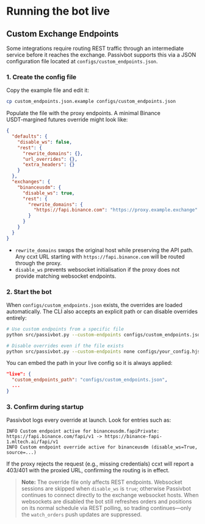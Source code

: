 # Running the bot live

## Custom Exchange Endpoints

Some integrations require routing REST traffic through an intermediate service
before it reaches the exchange. Passivbot supports this via a JSON configuration
file located at `configs/custom_endpoints.json`.

### 1. Create the config file

Copy the example file and edit it:

```sh
cp custom_endpoints.json.example configs/custom_endpoints.json
```

Populate the file with the proxy endpoints. A minimal Binance USDT‑margined
futures override might look like:

```json
{
  "defaults": {
    "disable_ws": false,
    "rest": {
      "rewrite_domains": {},
      "url_overrides": {},
      "extra_headers": {}
    }
  },
  "exchanges": {
    "binanceusdm": {
      "disable_ws": true,
      "rest": {
        "rewrite_domains": {
          "https://fapi.binance.com": "https://proxy.example.exchange"
        }
      }
    }
  }
}
```

- `rewrite_domains` swaps the original host while preserving the API path. Any
  ccxt URL starting with `https://fapi.binance.com` will be routed through the proxy.
- `disable_ws` prevents websocket initialisation if the proxy does not provide
  matching websocket endpoints.

### 2. Start the bot

When `configs/custom_endpoints.json` exists, the overrides are loaded automatically.
The CLI also accepts an explicit path or can disable overrides entirely:

```sh
# Use custom endpoints from a specific file
python src/passivbot.py --custom-endpoints configs/custom_endpoints.json configs/your_config.hjson

# Disable overrides even if the file exists
python src/passivbot.py --custom-endpoints none configs/your_config.hjson
```

You can embed the path in your live config so it is always applied:

```json
"live": {
  "custom_endpoints_path": "configs/custom_endpoints.json",
  ...
}
```

### 3. Confirm during startup

Passivbot logs every override at launch. Look for entries such as:

```
INFO Custom endpoint active for binanceusdm.fapiPrivate: https://fapi.binance.com/fapi/v1 -> https://binance-fapi-1.mltech.ai/fapi/v1
INFO Custom endpoint override active for binanceusdm (disable_ws=True, source=...)
```

If the proxy rejects the request (e.g., missing credentials) ccxt will report a
403/401 with the proxied URL, confirming the routing is in effect.

> **Note:** The override file only affects REST endpoints. Websocket sessions are
> skipped when `disable_ws` is `true`; otherwise Passivbot continues to connect
> directly to the exchange websocket hosts. When websockets are disabled the bot
> still refreshes orders and positions on its normal schedule via REST polling,
> so trading continues—only the `watch_orders` push updates are suppressed.
